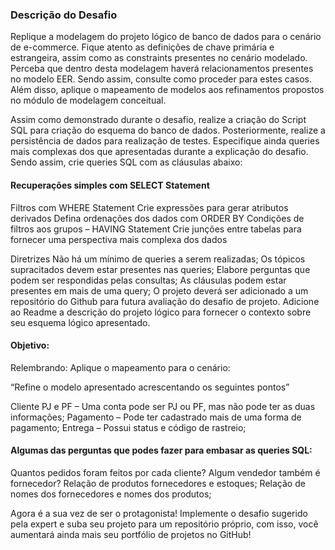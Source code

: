 ### Descrição do Desafio
Replique a modelagem do projeto lógico de banco de dados para o cenário de e-commerce. Fique atento as definições de chave primária e estrangeira, assim como as constraints presentes no cenário modelado. Perceba que dentro desta modelagem haverá relacionamentos presentes no modelo EER. Sendo assim, consulte como proceder para estes casos. Além disso, aplique o mapeamento de modelos aos refinamentos propostos no módulo de modelagem conceitual.

Assim como demonstrado durante o desafio, realize a criação do Script SQL para criação do esquema do banco de dados. Posteriormente, realize a persistência de dados para realização de testes. Especifique ainda queries mais complexas dos que apresentadas durante a explicação do desafio. Sendo assim, crie queries SQL com as cláusulas abaixo:

#### Recuperações simples com SELECT Statement
Filtros com WHERE Statement
Crie expressões para gerar atributos derivados
Defina ordenações dos dados com ORDER BY
Condições de filtros aos grupos – HAVING Statement
Crie junções entre tabelas para fornecer uma perspectiva mais complexa dos dados

Diretrizes
Não há um mínimo de queries a serem realizadas;
Os tópicos supracitados devem estar presentes nas queries;
Elabore perguntas que podem ser respondidas pelas consultas;
As cláusulas podem estar presentes em mais de uma query;
O projeto deverá ser adicionado a um repositório do Github para futura avaliação do desafio de projeto. Adicione ao Readme a descrição do projeto lógico para fornecer o contexto sobre seu esquema lógico apresentado.

#### Objetivo:
Relembrando: Aplique o mapeamento para o  cenário:

“Refine o modelo apresentado acrescentando os seguintes pontos”

Cliente PJ e PF – Uma conta pode ser PJ ou PF, mas não pode ter as duas informações;
Pagamento – Pode ter cadastrado mais de uma forma de pagamento;
Entrega – Possui status e código de rastreio;

#### Algumas das perguntas que podes fazer para embasar as queries SQL:
Quantos pedidos foram feitos por cada cliente?
Algum vendedor também é fornecedor?
Relação de produtos fornecedores e estoques;
Relação de nomes dos fornecedores e nomes dos produtos;

Agora é a sua vez de ser o protagonista! Implemente o desafio sugerido pela expert e suba seu projeto para um repositório próprio, com isso, você aumentará ainda mais seu portfólio de projetos no GitHub!
